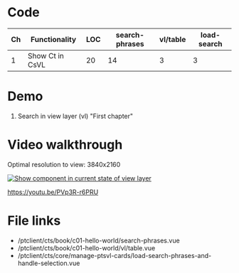 # Code

| Ch  | Functionality   | LOC | search-phrases | vl/table | load-search |
| --- | --------------- | --- | -------------- | -------- | ----------- |
| 1   | Show Ct in CsVL | 20  | 14             | 3        | 3           |

# Demo

1. Search in view layer (vl) "First chapter"

# Video walkthrough

Optimal resolution to view: 3840x2160

[![Show component in current state of view layer](https://img.youtube.com/vi/PVp3R-r6PRU/0.jpg)](https://www.youtube.com/watch?v=PVp3R-r6PRU 'Show component in current state of view layer')

https://youtu.be/PVp3R-r6PRU

# File links

- /ptclient/cts/book/c01-hello-world/search-phrases.vue
- /ptclient/cts/book/c01-hello-world/vl/table.vue
- /ptclient/cts/core/manage-ptsvl-cards/load-search-phrases-and-handle-selection.vue
